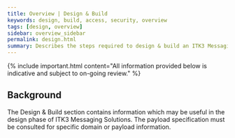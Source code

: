 ```yaml
---
title: Overview | Design & Build 
keywords: design, build, access, security, overview
tags: [design, overview]
sidebar: overview_sidebar
permalink: design.html
summary: Describes the steps required to design & build an ITK3 Messaging Solution using the interactions and profiles described in Explore.
---
```


{% include important.html content="All information provided below is indicative and subject to on-going review." %}

## Background ##

The Design & Build section contains information which may be useful in the design phase of ITK3 Messaging Solutions. The payload specification must be consulted for specific domain or payload information.







